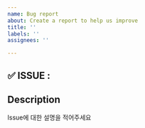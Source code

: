 ```yaml
---
name: Bug report
about: Create a report to help us improve
title: ''
labels: ''
assignees: ''

---
```


## ✅ ISSUE : 
## Description
Issue에 대한 설명을 적어주세요
